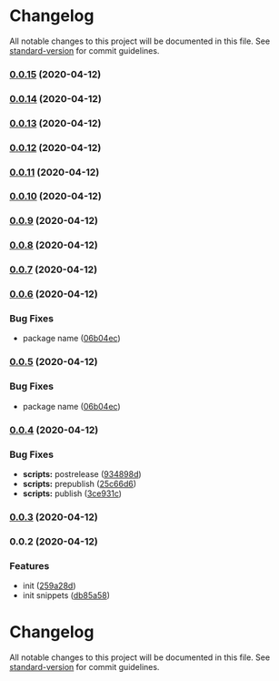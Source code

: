 # Changelog

All notable changes to this project will be documented in this file. See [standard-version](https://github.com/conventional-changelog/standard-version) for commit guidelines.

### [0.0.15](https://github.com/hyphaene/vscode-extension/compare/v0.0.14...v0.0.15) (2020-04-12)

### [0.0.14](https://github.com/hyphaene/vscode-extension/compare/v0.0.13...v0.0.14) (2020-04-12)

### [0.0.13](https://github.com/hyphaene/vscode-extension/compare/v0.0.10...v0.0.13) (2020-04-12)

### [0.0.12](https://github.com/hyphaene/vscode-extension/compare/v0.0.10...v0.0.12) (2020-04-12)

### [0.0.11](https://github.com/hyphaene/vscode-extension/compare/v0.0.10...v0.0.11) (2020-04-12)

### [0.0.10](https://github.com/hyphaene/vscode-extension/compare/v0.0.9...v0.0.10) (2020-04-12)

### [0.0.9](https://github.com/hyphaene/vscode-extension/compare/v0.0.8...v0.0.9) (2020-04-12)

### [0.0.8](https://github.com/hyphaene/vscode-extension/compare/v0.0.7...v0.0.8) (2020-04-12)

### [0.0.7](https://github.com/hyphaene/vscode-extension/compare/v0.0.6...v0.0.7) (2020-04-12)

### [0.0.6](https://github.com/hyphaene/vscode-extension/compare/v0.0.4...v0.0.6) (2020-04-12)


### Bug Fixes

* package name ([06b04ec](https://github.com/hyphaene/vscode-extension/commit/06b04ecf2dc6561df0490ea9ad376aa3048e629e))

### [0.0.5](https://github.com/hyphaene/vscode-extension/compare/v0.0.4...v0.0.5) (2020-04-12)


### Bug Fixes

* package name ([06b04ec](https://github.com/hyphaene/vscode-extension/commit/06b04ecf2dc6561df0490ea9ad376aa3048e629e))

### [0.0.4](https://github.com/hyphaene/vscode-extension/compare/v0.0.3...v0.0.4) (2020-04-12)


### Bug Fixes

* **scripts:** postrelease ([934898d](https://github.com/hyphaene/vscode-extension/commit/934898d0d331496fec6576abca3f5e8e5b17c9c4))
* **scripts:** prepublish ([25c66d6](https://github.com/hyphaene/vscode-extension/commit/25c66d6209c4e8cd1c9e16c4e7f98ef33fd218f1))
* **scripts:** publish ([3ce931c](https://github.com/hyphaene/vscode-extension/commit/3ce931c593c8c8db5295f83f11d2575634455a87))

### [0.0.3](https://github.com/hyphaene/vscode-extension/compare/v0.0.2...v0.0.3) (2020-04-12)

### 0.0.2 (2020-04-12)


### Features

* init ([259a28d](https://github.com/hyphaene/vscode-extension/commit/259a28d8868793bc21d37985f7f02ae1fd38d625))
* init snippets ([db85a58](https://github.com/hyphaene/vscode-extension/commit/db85a58151b004f071b63d3b6c249e1975725bf3))

# Changelog

All notable changes to this project will be documented in this file. See [standard-version](https://github.com/conventional-changelog/standard-version) for commit guidelines.
